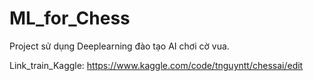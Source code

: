 # ML_for_Chess

Project sử dụng Deeplearning đào tạo AI chơi cờ vua.

Link_train_Kaggle: https://www.kaggle.com/code/tnguyntt/chessai/edit
